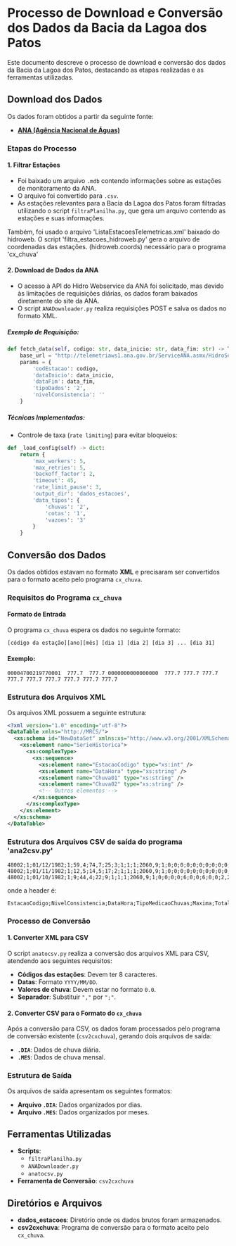 # Processo de Download e Conversão dos Dados da Bacia da Lagoa dos Patos

Este documento descreve o processo de download e conversão dos dados da Bacia da Lagoa dos Patos, destacando as etapas realizadas e as ferramentas utilizadas.

## Download dos Dados

Os dados foram obtidos a partir da seguinte fonte:
- **[ANA (Agência Nacional de Águas)](https://dadosabertos.ana.gov.br/documents/fb3426be2d4a4f9abfa90fb87b30bd4f/explore)**

### Etapas do Processo

#### 1. Filtrar Estações
- Foi baixado um arquivo `.mdb` contendo informações sobre as estações de monitoramento da ANA.
- O arquivo foi convertido para `.csv`.
- As estações relevantes para a Bacia da Lagoa dos Patos foram filtradas utilizando o script `filtraPlanilha.py`, que gera um arquivo contendo as estações e suas informações.

Também, foi usado o arquivo 'ListaEstacoesTelemetricas.xml' baixado do hidroweb. O script 'filtra_estacoes_hidroweb.py' gera o arquivo de coordenadas das estações. (hidroweb.coords) necessário para o programa 'cx_chuva'

#### 2. Download de Dados da ANA
- O acesso à API do Hidro Webservice da ANA foi solicitado, mas devido às limitações de requisições diárias, os dados foram baixados diretamente do site da ANA.
- O script `ANADownloader.py` realiza requisições POST e salva os dados no formato XML.

##### Exemplo de Requisição:
```python
def fetch_data(self, codigo: str, data_inicio: str, data_fim: str) -> Tuple[bool, str]:
    base_url = "http://telemetriaws1.ana.gov.br/ServiceANA.asmx/HidroSerieHistorica"
    params = {
        'codEstacao': codigo,
        'dataInicio': data_inicio,
        'dataFim': data_fim,
        'tipoDados': '2',
        'nivelConsistencia': ''
    }
```

##### Técnicas Implementadas:
- Controle de taxa (`rate limiting`) para evitar bloqueios:
```python
def _load_config(self) -> dict:
    return {
        'max_workers': 5,
        'max_retries': 5,
        'backoff_factor': 2,
        'timeout': 45,
        'rate_limit_pause': 3,
        'output_dir': 'dados_estacoes',
        'data_tipos': {
            'chuvas': '2',
            'cotas': '1',
            'vazoes': '3'
        }
    }
```

## Conversão dos Dados

Os dados obtidos estavam no formato **XML** e precisaram ser convertidos para o formato aceito pelo programa `cx_chuva`.

### Requisitos do Programa `cx_chuva`

#### Formato de Entrada
O programa `cx_chuva` espera os dados no seguinte formato:
```plaintext
[código da estação][ano][mês] [dia 1] [dia 2] [dia 3] ... [dia 31]
```

#### Exemplo:
```plaintext
00004700219770001  777.7  777.7 0000000000000000  777.7 777.7 777.7 777.7 777.7 777.7 777.7 777.7 777.7
```

### Estrutura dos Arquivos XML

Os arquivos XML possuem a seguinte estrutura:
```xml
<?xml version="1.0" encoding="utf-8"?>
<DataTable xmlns="http://MRCS/">
  <xs:schema id="NewDataSet" xmlns:xs="http://www.w3.org/2001/XMLSchema">
    <xs:element name="SerieHistorica">
      <xs:complexType>
        <xs:sequence>
          <xs:element name="EstacaoCodigo" type="xs:int" />
          <xs:element name="DataHora" type="xs:string" />
          <xs:element name="Chuva01" type="xs:string" />
          <xs:element name="Chuva02" type="xs:string" />
          <!-- Outros elementos -->
        </xs:sequence>
      </xs:complexType>
    </xs:element>
  </xs:schema>
</DataTable>
```
### Estrutura dos Arquivos CSV de saída do programa 'ana2csv.py'

```plaintext
48002;1;01/12/1982;1;59,4;74,7;25;3;1;1;1;2060,9;1;0;0;0;0;0;0;0;0;0;0;0;0;0;0;0;0;0;0;0;0;0;0;0;0;59,4;8,9;6,4;0;0;0;0;1;1;1;1;1;1;1;1;1;1;1;1;1;1;1;1;1;1;1;1;1;1;1;1;1;1;1;1;1;1;1;;
48002;1;01/11/1982;1;12,5;14,5;17;2;1;1;1;2060,9;1;0;0;0;0;0;0;0;0;0;0;0;0;0;0;0;0;12,5;0;0;0;0;0;0;2;0;0;0;0;0;0;;1;1;1;1;1;1;1;1;1;1;1;1;1;1;1;1;1;1;1;1;1;1;1;1;1;1;1;1;1;1;0;;
48002;1;01/10/1982;1;9;44,4;22;9;1;1;1;2060,9;1;0;0;0;0;6;0;0;6;0;0;2,2;6;0;0;0;0;0;0;6;2,2;5;9;0;0;0;2;0;0;0;0;0;1;1;1;1;1;1;1;1;1;1;1;1;1;1;1;1;1;1;1;1;1;1;1;1;1;1;1;1;1;1;1;;
```

onde a header é:
```plaintext
EstacaoCodigo;NivelConsistencia;DataHora;TipoMedicaoChuvas;Maxima;Total;DiaMaxima;NumDiasDeChuva;MaximaStatus;TotalStatus;NumDiasDeChuvaStatus;TotalAnual;TotalAnualStatus;Chuva01;Chuva02;Chuva03;Chuva04;Chuva05;Chuva06;Chuva07;Chuva08;Chuva09;Chuva10;Chuva11;Chuva12;Chuva13;Chuva14;Chuva15;Chuva16;Chuva17;Chuva18;Chuva19;Chuva20;Chuva21;Chuva22;Chuva23;Chuva24;Chuva25;Chuva26;Chuva27;Chuva28;Chuva29;Chuva30;Chuva31;Chuva01Status;Chuva02Status;Chuva03Status;Chuva04Status;Chuva05Status;Chuva06Status;Chuva07Status;Chuva08Status;Chuva09Status;Chuva10Status;Chuva11Status;Chuva12Status;Chuva13Status;Chuva14Status;Chuva15Status;Chuva16Status;Chuva17Status;Chuva18Status;Chuva19Status;Chuva20Status;Chuva21Status;Chuva22Status;Chuva23Status;Chuva24Status;Chuva25Status;Chuva26Status;Chuva27Status;Chuva28Status;Chuva29Status;Chuva30Status;Chuva31Status;DataIns;
```

### Processo de Conversão

#### 1. Converter XML para CSV
O script `anatocsv.py` realiza a conversão dos arquivos XML para CSV, atendendo aos seguintes requisitos:
- **Códigos das estações**: Devem ter 8 caracteres.
- **Datas**: Formato `YYYY/MM/DD`.
- **Valores de chuva**: Devem estar no formato `0.0`.
- **Separador**: Substituir `","` por `";"`.

#### 2. Converter CSV para o Formato do `cx_chuva`
Após a conversão para CSV, os dados foram processados pelo programa de conversão existente (`csv2cxchuva`), gerando dois arquivos de saída:
- **`.DIA`**: Dados de chuva diária.
- **`.MES`**: Dados de chuva mensal.

### Estrutura de Saída

Os arquivos de saída apresentam os seguintes formatos:
- **Arquivo `.DIA`**: Dados organizados por dias.
- **Arquivo `.MES`**: Dados organizados por meses.

## Ferramentas Utilizadas

- **Scripts**: 
  - `filtraPlanilha.py`
  - `ANADownloader.py`
  - `anatocsv.py`
- **Ferramenta de Conversão**: `csv2cxchuva`

## Diretórios e Arquivos

- **dados_estacoes**: Diretório onde os dados brutos foram armazenados.
- **csv2cxchuva**: Programa de conversão para o formato aceito pelo `cx_chuva`.
